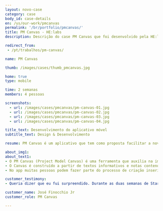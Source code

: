 ```yaml
---
layout: novo-case
category: case
body_id: case-details
en: /us/our-work/pmcanvas
permalink: '/br/portfolio/pmcanvas/'
title: PM Canvas - HE:labs
description: Descrição do case PM Canvas que foi desenvolvido pela HE:labs.

redirect_from:
 - /pt/trabalhos/pm-canvas/

name: PM Canvas

thumb: /images/cases/thumb_pmcanvas.jpg

home: true
type: mobile

time: 2 semanas
members: 4 pessoas

screenshots:
  - url: /images/cases/pmcanvas/pm-canvas-01.jpg
  - url: /images/cases/pmcanvas/pm-canvas-02.jpg
  - url: /images/cases/pmcanvas/pm-canvas-03.jpg
  - url: /images/cases/pmcanvas/pm-canvas-04.jpg

title_text: Desenvolvimento do aplicativo móvel
subtitle_text: Design & Desenvolvimento

resume: PM Canvas é um aplicativo que tem como proposta facilitar a nova tendência de criação colaborativa

about_img1:
about_text1:
- O PM Canvas (Project Model Canvas) é uma ferramenta que auxilia na implantação uma metodologia Canvas de gerenciamento de projetos. Sem o preenchimento de inúmeros documentos e sem burocracia.
- O Canvas é construído a partir de textos informativos e notas contendo somente a informação essencial.
- No app muitas pessoas podem fazer parte do processo de criação inserindo notas e ideias. O Canvas é flexível e pode ser modificado para que pouco a pouco todos terão a visão das conexões e dos problemas estruturais no projeto.

customer_testimony:
- Queria dizer que eu fui surpreendido. Durante as duas semanas de Startup Dev Mobile, o time deu uma aula de gestão de projetos. Achamos que talvez o escopo estivesse grande demais, mas no fim deu tudo certo. E, além disso, entregaram uma coisa que para nós é muito importante: o fator uau!. Hoje olho para o app e digo uau!. Hoje olho para o app e digo Uau!

customer_name: José Finocchio Jr
customer_role: PM Canvas

---
```


